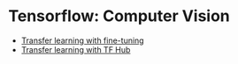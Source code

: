 # Tensorflow: Computer Vision 

- [Transfer learning with fine-tuning](transfer-learning-and-fine-tuning.ipynb)
- [Transfer learning with TF Hub](transfer-learning-with-tf-hub.ipynb)